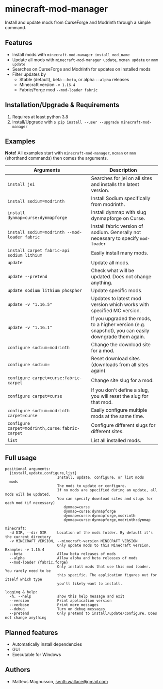 # minecraft-mod-manager

Install and update mods from CurseForge and Modrinth through a simple command.

## Features

- Install mods with `minecraft-mod-manager install mod_name`
- Update all mods with `minecraft-mod-manager update`, `mcman update` or `mmm update`
- Searches on CurseForge and Modrinth for updates on installed mods
- Filter updates by
  - Stable (default), beta `--beta`, or alpha `--alpha` releases
  - Minecraft version `-v 1.16.4`
  - Fabric/Forge mod `--mod-loader fabric`

## Installation/Upgrade & Requirements

1. Requires at least python 3.8
1. Install/Upgrade with `$ pip install --user --upgrade minecraft-mod-manager`

## Examples

**Note!** All examples start with `minecraft-mod-manager`, `mcman` or `mmm`
(shorthand commands) then comes the arguments.

| Arguments                                       | Description                                                                                         |
| ----------------------------------------------- | --------------------------------------------------------------------------------------------------- |
| `install jei`                                   | Searches for jei on all sites and installs the latest version.                                      |
| `install sodium=modrinth`                       | Install Sodium specifically from modrinth.                                                          |
| `install dynmap=curse:dynmapforge`              | Install dynmap with slug dynmapforge on Curse.                                                      |
| `install sodium=modrinth --mod-loader fabric`   | Install fabric version of sodium. Generally not necessary to specify `mod-loader`                   |
| `install carpet fabric-api sodium lithium`      | Easily install many mods.                                                                           |
| `update`                                        | Update all mods.                                                                                    |
| `update --pretend`                              | Check what will be updated. Does not change anything.                                               |
| `update sodium lithium phosphor`                | Update specific mods.                                                                               |
| `update -v "1.16.5"`                            | Updates to latest mod version which works with specified MC version.                                |
| `update -v "1.16.1"`                            | If you upgraded the mods, to a higher version (e.g. snapshot), you can easily downgrade them again. |
| `configure sodium=modrinth`                     | Change the download site for a mod.                                                                 |
| `configure sodium=`                             | Reset download sites (downloads from all sites again)                                               |
| `configure carpet=curse:fabric-carpet`          | Change site slug for a mod.                                                                         |
| `configure carpet=curse`                        | If you don't define a slug, you will reset the slug for that mod.                                   |
| `configure sodium=modrinth carpet=curse`        | Easily configure multiple mods at the same time.                                                    |
| `configure carpet=modrinth,curse:fabric-carpet` | Configure different slugs for different sites.                                                      |
| `list`                                          | List all installed mods.                                                                            |

## Full usage

```none
positional arguments:
  {install,update,configure,list}
                        Install, update, configure, or list mods
  mods
                        The mods to update or configure.
                        If no mods are specified during an update, all mods will be updated.
                        You can specify download sites and slugs for each mod (if necessary)
                           dynmap=curse
                           dynmap=curse:dynmapforge
                           dynmap=curse:dynmapforge,modrinth
                           dynmap=curse:dynmapforge,modrinth:dynmap

minecraft:
  -d DIR, --dir DIR     Location of the mods folder. By default it's the current directory
  -v MINECRAFT_VERSION, --minecraft-version MINECRAFT_VERSION
                        Only update mods to this Minecraft version. Example: -v 1.16.4
  --beta                Allow beta releases of mods
  --alpha               Allow alpha and beta releases of mods
  --mod-loader {fabric,forge}
                        Only install mods that use this mod loader. You rarely need to be
                        this specific. The application figures out for itself which type
                        you'll likely want to install.

logging & help:
  -h, --help            show this help message and exit
  --version             Print application version
  --verbose             Print more messages
  --debug               Turn on debug messages
  --pretend             Only pretend to install/update/configure. Does not change anything
```

## Planned features

- Automatically install dependencies
- GUI
- Executable for Windows

## Authors

- Matteus Magnusson, senth.wallace@gmail.com
